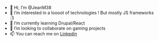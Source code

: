 - 👋 Hi, I’m @JeanM38
- 👀 I’m interested in a loooot of technologies ! But mostly JS frameworks :3
- 🌱 I’m currently learning Drupal/React
- 💞️ I’m looking to collaborate on gaming projects
- 📫 You can reach me on [Linkedin](https://www.linkedin.com/in/jean-mionnet/)

<!---
JeanM38/JeanM38 is a ✨ special ✨ repository because its `README.md` (this file) appears on your GitHub profile.
You can click the Preview link to take a look at your changes.
--->
